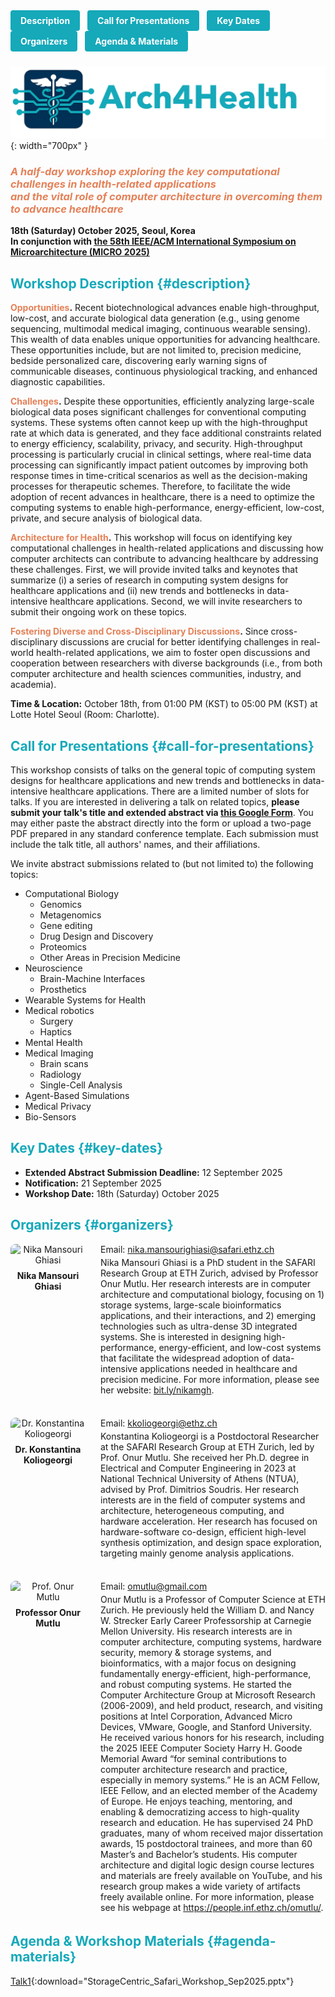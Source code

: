 <!-- index.md -->

<style>
  .nav-buttons {
    margin-bottom: 1.5rem;
  }
  .nav-buttons a {
    display: inline-block;
    background-color: #15A9BA;
    color: white;
    padding: 0.5rem 1rem;
    margin-right: 0.5rem;
    text-decoration: none;
    border-radius: 4px;
    font-weight: bold;
  }
  .nav-buttons a:hover {
    background-color: #0f7f89;
  }
  
  /* color all level-1 headings red, level-2 blue, level-3 green */
  h1 { color: #15A9BA; }
  h2 { color: #15A9BA; }
  h3 { color: #1C538E; }
</style>

<div class="nav-buttons">
  <a href="#description">Description</a>
  <a href="#call-for-presentations">Call for Presentations</a>
  <a href="#key-dates">Key Dates</a>
  <a href="#organizers">Organizers</a>
  <a href="#agenda-materials">Agenda & Materials</a>
</div>

![Arch4Health Logo](arch4health-logo3.png){: width="700px" }

<h3 style="color: #E48158;font-style: italic;">
  A half-day workshop exploring the key computational challenges in health-related applications <br> 
  and the vital role of computer architecture in overcoming them to advance healthcare
</h3>

**18th (Saturday) October 2025, Seoul, Korea**  
**In conjunction with [the 58th IEEE/ACM International Symposium on Microarchitecture (MICRO 2025)](https://microarch.org/micro58/)**

## Workshop Description {#description}

**<span style="color: #E48158;">Opportunities</span>.** Recent biotechnological advances enable high-throughput, low-cost, and accurate biological data generation (e.g., using genome sequencing, multimodal medical imaging, continuous wearable sensing). This wealth of data enables unique opportunities for advancing healthcare. These opportunities include, but are not limited to, precision medicine, bedside personalized care, discovering early warning signs of communicable diseases, continuous physiological tracking, and enhanced diagnostic capabilities.

**<span style="color: #E48158;">Challenges</span>.** Despite these opportunities, efficiently analyzing large-scale biological data poses significant challenges for conventional computing systems. These systems often cannot keep up with the high-throughput rate at which data is generated, and they face additional constraints related to energy efficiency, scalability, privacy, and security. High-throughput processing is particularly crucial in clinical settings, where real-time data processing can significantly impact patient outcomes by improving both response times in time-critical scenarios as well as the decision-making processes for therapeutic schemes. Therefore, to facilitate the wide adoption of recent advances in healthcare, there is a need to optimize the computing systems to enable high-performance, energy-efficient, low-cost, private, and secure analysis of biological data.

**<span style="color: #E48158;">Architecture for Health</span>.** This workshop will focus on identifying key computational challenges in health-related applications and discussing how computer architects can contribute to advancing healthcare by addressing these challenges. First, we will provide invited talks and keynotes that summarize (i) a series of research in computing system designs for healthcare applications and (ii) new trends and bottlenecks in data-intensive healthcare applications. Second, we will invite researchers to submit their ongoing work on these topics.

**<span style="color: #E48158;">Fostering Diverse and Cross-Disciplinary Discussions</span>.** Since cross-disciplinary discussions are crucial for better identifying challenges in real-world health-related applications, we aim to foster open discussions and cooperation between researchers with diverse backgrounds (i.e., from both computer architecture and health sciences communities, industry, and academia).

**Time & Location:** October 18th, from 01:00 PM (KST) to 05:00 PM (KST) at Lotte Hotel Seoul (Room: Charlotte).

## Call for Presentations {#call-for-presentations}

This workshop consists of talks on the general topic of computing system designs for healthcare applications and new trends and bottlenecks in data-intensive healthcare applications. There are a limited number of slots for talks. If you are interested in delivering a talk on related topics, **please submit your talk's title and extended abstract via <a href="https://forms.gle/ozKpsox1LT2vt9aP7">this Google Form</a>**. You may either paste the abstract directly into the form or upload a two-page PDF prepared in any standard conference template. Each submission must include the talk title, all authors' names, and their affiliations.

We invite abstract submissions related to (but not limited to) the following topics:

- Computational Biology
  - Genomics
  - Metagenomics
  - Gene editing
  - Drug Design and Discovery
  - Proteomics
  - Other Areas in Precision Medicine
- Neuroscience
  - Brain-Machine Interfaces
  - Prosthetics
- Wearable Systems for Health
- Medical robotics
  - Surgery
  - Haptics
- Mental Health
- Medical Imaging
  - Brain scans
  - Radiology
  - Single-Cell Analysis
- Agent-Based Simulations
- Medical Privacy
- Bio-Sensors

## Key Dates {#key-dates}

- **Extended Abstract Submission Deadline:** 12 September 2025
- **Notification:** 21 September 2025
- **Workshop Date:** 18th (Saturday) October 2025

## Organizers {#organizers}

<style>
  .organizers { 
    display: flex; 
    flex-direction: column; 
    gap: 2rem; 
  }
  .organizer {
    display: flex;
    align-items: flex-start;       /* keep photo & bio top-aligned */
  }
  .organizer .photo-name {
    width: 120px;                  /* FIXED WIDTH so all bios start at same x */
    text-align: center;
    margin-right: 1.5rem;
  }
  .organizer .photo-name img {
    width: 120px;
    height: auto;
    border-radius: 8px;
    display: block;
    margin-bottom: 0.5rem;
  }
  .organizer .photo-name p {
    margin: 0;
    font-weight: bold;
  }
  .organizer .bio {
    flex: 1;
  }
  .organizer .bio p {
    margin: 0.25rem 0;             /* spacing between bio paragraphs */
  }
  .organizer .bio p:first-child {
    margin-top: 0;                 /* flush top margin */
  }
</style>

<div class="organizers">

  <div class="organizer">
    <div class="photo-name">
      <img src="{{ 'nika_pic.jpeg' | relative_url }}" alt="Nika Mansouri Ghiasi">
      <p><a href="https://sites.google.com/view/nikamansourighiasi/" style="color: inherit; text-decoration: none;">Nika Mansouri Ghiasi</a></p>
    </div>
    <div class="bio">
      <p>Email: <a href="mailto:nika.mansourighiasi@safari.ethz.ch">nika.mansourighiasi@safari.ethz.ch</a></p>
      <p>Nika Mansouri Ghiasi is a PhD student in the SAFARI Research Group at ETH Zurich, advised by Professor Onur Mutlu. Her research interests are in computer architecture and computational biology, focusing on 1) storage systems, large-scale bioinformatics applications, and their interactions, and 2) emerging technologies such as ultra-dense 3D integrated systems. She is interested in designing high-performance, energy-efficient, and low-cost systems that facilitate the widespread adoption of data-intensive applications needed in healthcare and precision medicine. For more information, please see her website: <a href="https://bit.ly/nikamgh">bit.ly/nikamgh</a>.</p>
    </div>
  </div>

  <div class="organizer">
    <div class="photo-name">
      <img src="{{ 'konstantina_pic.jpeg' | relative_url }}" alt="Dr. Konstantina Koliogeorgi">
      <p><a href="https://ihpcs.ethz.ch/people/person-detail.MzQ0MTU2.TGlzdC8zOTQxLDc2NTU1MzE0Mg==.html" style="color: inherit; text-decoration: none;">Dr. Konstantina Koliogeorgi</a></p>
    </div>
    <div class="bio">
      <p>Email: <a href="mailto:kkoliogeorgi@ethz.ch">kkoliogeorgi@ethz.ch</a></p>
      <p>Konstantina Koliogeorgi is a Postdoctoral Researcher at the SAFARI Research Group at ETH Zurich, led by Prof. Onur Mutlu. She received her Ph.D. degree in Electrical and Computer Engineering in 2023 at National Technical University of Athens (NTUA), advised by Prof. Dimitrios Soudris. Her research interests are in the field of computer systems and architecture, heterogeneous computing, and hardware acceleration. Her research has focused on hardware-software co-design, efficient high-level synthesis optimization, and design space exploration, targeting mainly genome analysis applications.</p>
    </div>
  </div>

  <div class="organizer">
    <div class="photo-name">
      <img src="{{ 'onur_pic.jpeg' | relative_url }}" alt="Prof. Onur Mutlu">
      <p><a href="https://people.inf.ethz.ch/omutlu/" style="color: inherit; text-decoration: none;">Professor Onur Mutlu</a></p>
    </div>
    <div class="bio">
      <p>Email: <a href="mailto:omutlu@gmail.com">omutlu@gmail.com</a></p>
      <p>Onur Mutlu is a Professor of Computer Science at ETH Zurich. He previously held the William D. and Nancy W. Strecker Early Career Professorship at Carnegie Mellon University. His research interests are in computer architecture, computing systems, hardware security, memory & storage systems, and bioinformatics, with a major focus on designing fundamentally energy-efficient, high-performance, and robust computing systems. He started the Computer Architecture Group at Microsoft Research (2006-2009), and held product, research, and visiting positions at Intel Corporation, Advanced Micro Devices, VMware, Google, and Stanford University. He received various honors for his research, including the 2025 IEEE Computer Society Harry H. Goode Memorial Award “for seminal contributions to computer architecture research and practice, especially in memory systems.” He is an ACM Fellow, IEEE Fellow, and an elected member of the Academy of Europe. He enjoys teaching, mentoring, and enabling & democratizing access to high-quality research and education. He has supervised 24 PhD graduates, many of whom received major dissertation awards, 15 postdoctoral trainees, and more than 60 Master’s and Bachelor’s students. His computer architecture and digital logic design course lectures and materials are freely available on YouTube, and his research group makes a wide variety of artifacts freely available online. For more information, please see his webpage at <a href="https://people.inf.ethz.ch/omutlu/">https://people.inf.ethz.ch/omutlu/</a>.</p>
    </div>
  </div>

</div>

## Agenda & Workshop Materials {#agenda-materials}

[Talk1](StorageCentric_Safari_Workshop_Sep2025.pptx){:download="StorageCentric_Safari_Workshop_Sep2025.pptx"}
